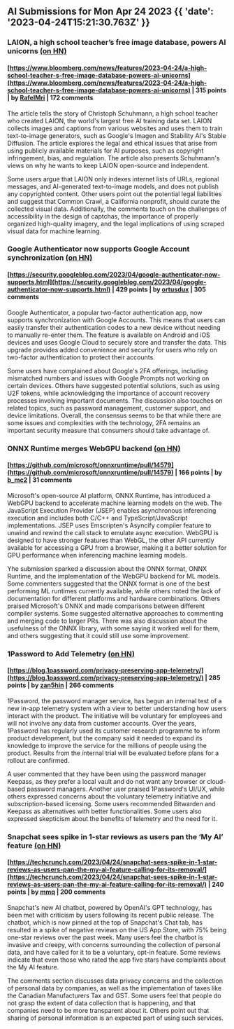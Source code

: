 ## AI Submissions for Mon Apr 24 2023 {{ 'date': '2023-04-24T15:21:30.763Z' }}

### LAION, a high school teacher’s free image database, powers AI unicorns [(on HN)](https://news.ycombinator.com/item?id=35685497)

#### [https://www.bloomberg.com/news/features/2023-04-24/a-high-school-teacher-s-free-image-database-powers-ai-unicorns](https://www.bloomberg.com/news/features/2023-04-24/a-high-school-teacher-s-free-image-database-powers-ai-unicorns) | 315 points | by [RafelMri](https://news.ycombinator.com/user?id=RafelMri) | 172 comments

The article tells the story of Christoph Schuhmann, a high school teacher who created LAION, the world's largest free AI training data set. LAION collects images and captions from various websites and uses them to train text-to-image generators, such as Google's Imagen and Stability AI's Stable Diffusion. The article explores the legal and ethical issues that arise from using publicly available materials for AI purposes, such as copyright infringement, bias, and regulation. The article also presents Schuhmann's views on why he wants to keep LAION open-source and independent.

Some users argue that LAION  only indexes internet lists of URLs, regional messages, and AI-generated text-to-image models, and does not publish any copyrighted content. Other users point out the potential legal liabilities and suggest that Common Crawl, a California nonprofit, should curate the collected visual data. Additionally, the comments touch on the challenges of accessibility in the design of captchas, the importance of properly organized high-quality imagery, and the legal implications of using scraped visual data for machine learning.

### Google Authenticator now supports Google Account synchronization [(on HN)](https://news.ycombinator.com/item?id=35690398)

#### [https://security.googleblog.com/2023/04/google-authenticator-now-supports.html](https://security.googleblog.com/2023/04/google-authenticator-now-supports.html) | 429 points | by [ortusdux](https://news.ycombinator.com/user?id=ortusdux) | 305 comments

Google Authenticator, a popular two-factor authentication app, now supports synchronization with Google Accounts. This means that users can easily transfer their authentication codes to a new device without needing to manually re-enter them. The feature is available on Android and iOS devices and uses Google Cloud to securely store and transfer the data. This upgrade provides added convenience and security for users who rely on two-factor authentication to protect their accounts.

Some users have complained about Google's 2FA offerings, including mismatched numbers and issues with Google Prompts not working on certain devices. Others have suggested potential solutions, such as using U2F tokens, while acknowledging the importance of account recovery processes involving important documents. The discussion also touches on related topics, such as password management, customer support, and device limitations. Overall, the consensus seems to be that while there are some issues and complexities with the technology, 2FA remains an important security measure that consumers should take advantage of.

### ONNX Runtime merges WebGPU backend [(on HN)](https://news.ycombinator.com/item?id=35694553)

#### [https://github.com/microsoft/onnxruntime/pull/14579](https://github.com/microsoft/onnxruntime/pull/14579) | 166 points | by [b_mc2](https://news.ycombinator.com/user?id=b_mc2) | 31 comments

Microsoft's open-source AI platform, ONNX Runtime, has introduced a WebGPU backend to accelerate machine learning models on the web. The JavaScript Execution Provider (JSEP) enables asynchronous inferencing execution and includes both C/C++ and TypeScript/JavaScript implementations. JSEP uses Emscripten's Asyncify compiler feature to unwind and rewind the call stack to emulate async execution. WebGPU is designed to have stronger features than WebGL, the other API currently available for accessing a GPU from a browser, making it a better solution for GPU performance when inferencing machine learning models.

Yhe submission sparked a discussion about the ONNX format, ONNX Runtime, and the implementation of the WebGPU backend for ML models. Some commenters suggested that the ONNX format is one of the best performing ML runtimes currently available, while others noted the lack of documentation for different platforms and hardware combinations. Others praised Microsoft's ONNX and made comparisons between different compiler systems. Some suggested alternative approaches to commenting and merging code to larger PRs. There was also discussion about the usefulness of the ONNX library, with some saying it worked well for them, and others suggesting that it could still use some improvement.

### 1Password to Add Telemetry [(on HN)](https://news.ycombinator.com/item?id=35691383)

#### [https://blog.1password.com/privacy-preserving-app-telemetry/](https://blog.1password.com/privacy-preserving-app-telemetry/) | 285 points | by [zan5hin](https://news.ycombinator.com/user?id=zan5hin) | 266 comments

1Password, the password manager service, has begun an internal test of a new in-app telemetry system with a view to better understanding how users interact with the product. The initiative will be voluntary for employees and will not involve any data from customer accounts. Over the years, 1Password has regularly used its customer research programme to inform product development, but the company said it needed to expand its knowledge to improve the service for the millions of people using the product. Results from the internal trial will be evaluated before plans for a rollout are confirmed.

A user commented that they have been using the password manager Keepass, as they prefer a local vault and do not want any browser or cloud-based password managers. Another user praised 1Password's UI/UX, while others expressed concerns about the voluntary telemetry initiative and subscription-based licensing. Some users recommended Bitwarden and Keepass as alternatives with better functionalities. Some users also expressed skepticism about the benefits of telemetry and the need for it.

### Snapchat sees spike in 1-star reviews as users pan the ‘My AI’ feature [(on HN)](https://news.ycombinator.com/item?id=35689596)

#### [https://techcrunch.com/2023/04/24/snapchat-sees-spike-in-1-star-reviews-as-users-pan-the-my-ai-feature-calling-for-its-removal/](https://techcrunch.com/2023/04/24/snapchat-sees-spike-in-1-star-reviews-as-users-pan-the-my-ai-feature-calling-for-its-removal/) | 240 points | by [mmq](https://news.ycombinator.com/user?id=mmq) | 200 comments

Snapchat's new AI chatbot, powered by OpenAI's GPT technology, has been met with criticism by users following its recent public release. The chatbot, which is now pinned at the top of Snapchat's Chat tab, has resulted in a spike of negative reviews on the US App Store, with 75% being one-star reviews over the past week. Many users feel the chatbot is invasive and creepy, with concerns surrounding the collection of personal data, and have called for it to be a voluntary, opt-in feature. Some reviews indicate that even those who rated the app five stars have complaints about the My AI feature.

The comments section discusses data privacy concerns and the collection of personal data by companies, as well as the implementation of taxes like the Canadian Manufacturers Tax and GST. Some users feel that people do not grasp the extent of data collection that is happening, and that companies need to be more transparent about it. Others point out that sharing of personal information is an expected part of using such services.